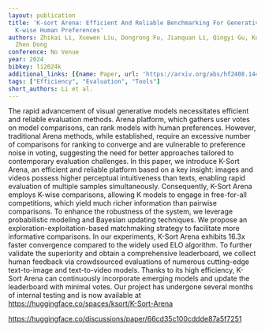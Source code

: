 ```yaml
---
layout: publication
title: 'K-sort Arena: Efficient And Reliable Benchmarking For Generative Models Via
  K-wise Human Preferences'
authors: Zhikai Li, Xuewen Liu, Dongrong Fu, Jianquan Li, Qingyi Gu, Kurt Keutzer,
  Zhen Dong
conference: No Venue
year: 2024
bibkey: li2024k
additional_links: [{name: Paper, url: 'https://arxiv.org/abs/hf2408.14468'}]
tags: ["Efficiency", "Evaluation", "Tools"]
short_authors: Li et al.
---
```

The rapid advancement of visual generative models necessitates efficient and reliable evaluation methods. Arena platform, which gathers user votes on model comparisons, can rank models with human preferences. However, traditional Arena methods, while established, require an excessive number of comparisons for ranking to converge and are vulnerable to preference noise in voting, suggesting the need for better approaches tailored to contemporary evaluation challenges. In this paper, we introduce K-Sort Arena, an efficient and reliable platform based on a key insight: images and videos possess higher perceptual intuitiveness than texts, enabling rapid evaluation of multiple samples simultaneously. Consequently, K-Sort Arena employs K-wise comparisons, allowing K models to engage in free-for-all competitions, which yield much richer information than pairwise comparisons. To enhance the robustness of the system, we leverage probabilistic modeling and Bayesian updating techniques. We propose an exploration-exploitation-based matchmaking strategy to facilitate more informative comparisons. In our experiments, K-Sort Arena exhibits 16.3x faster convergence compared to the widely used ELO algorithm. To further validate the superiority and obtain a comprehensive leaderboard, we collect human feedback via crowdsourced evaluations of numerous cutting-edge text-to-image and text-to-video models. Thanks to its high efficiency, K-Sort Arena can continuously incorporate emerging models and update the leaderboard with minimal votes. Our project has undergone several months of internal testing and is now available at https://huggingface.co/spaces/ksort/K-Sort-Arena

https://huggingface.co/discussions/paper/66cd35c100cddde87a5f7251